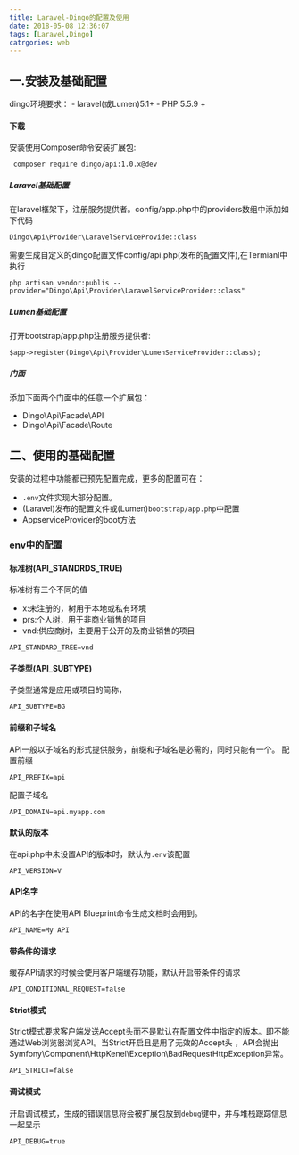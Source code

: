 ```yaml
---
title: Laravel-Dingo的配置及使用
date: 2018-05-08 12:36:07
tags: [Laravel,Dingo]
catrgories: web
---
```

## 一.安装及基础配置
   dingo环境要求：
    - laravel(或Lumen)5.1+
    - PHP 5.5.9 +
    
#### 下载
 安装使用Composer命令安装扩展包:
 ```
  composer require dingo/api:1.0.x@dev
 ```
<!--more-->
##### Laravel基础配置
 在laravel框架下，注册服务提供者。config/app.php中的providers数组中添加如下代码
 ```
 Dingo\Api\Provider\LaravelServiceProvide::class
 ```
需要生成自定义的dingo配置文件config/api.php(发布的配置文件),在Termianl中执行
```
php artisan vendor:publis --provider="Dingo\Api\Provider\LaravelServiceProvider::class"
```
##### Lumen基础配置
打开bootstrap/app.php注册服务提供者:
```
$app->register(Dingo\Api\Provider\LumenServiceProvider::class);
```
#####  门面
 添加下面两个门面中的任意一个扩展包：
  - Dingo\Api\Facade\API
  - Dingo\Api\Facade\Route

## 二、使用的基础配置
 安装的过程中功能都已预先配置完成，更多的配置可在：
   - `.env`文件实现大部分配置。
   -  (Laravel)发布的配置文件或(Lumen)`bootstrap/app.php`中配置
   - AppserviceProvider的boot方法
### env中的配置
#### 标准树(API_STANDRDS_TRUE)
标准树有三个不同的值
- x:未注册的，树用于本地或私有环境
- prs:个人树，用于非商业销售的项目
- vnd:供应商树，主要用于公开的及商业销售的项目

```
API_STANDARD_TREE=vnd
```
#### 子类型(API_SUBTYPE)
子类型通常是应用或项目的简称，
```
API_SUBTYPE=BG
``` 
#### 前缀和子域名
API一般以子域名的形式提供服务，前缀和子域名是必需的，同时只能有一个。
配置前缀
```
API_PREFIX=api
```
配置子域名
```
API_DOMAIN=api.myapp.com
```
####  默认的版本
在api.php中未设置API的版本时，默认为`.env`该配置
```
API_VERSION=V
```
#### API名字
API的名字在使用API Blueprint命令生成文档时会用到。
```
API_NAME=My API
```
#### 带条件的请求
缓存API请求的时候会使用客户端缓存功能，默认开启带条件的请求
```
API_CONDITIONAL_REQUEST=false
```
#### Strict模式
Strict模式要求客户端发送Accept头而不是默认在配置文件中指定的版本。即不能通过Web浏览器浏览API。当Strict开启且是用了无效的Accept头 ，API会抛出Symfony\Component\HttpKenel\Exception\BadRequestHttpException异常。
```
API_STRICT=false
```
#### 调试模式
 开启调试模式，生成的错误信息将会被扩展包放到`debug`键中，并与堆栈跟踪信息一起显示
 ```
 API_DEBUG=true
```
